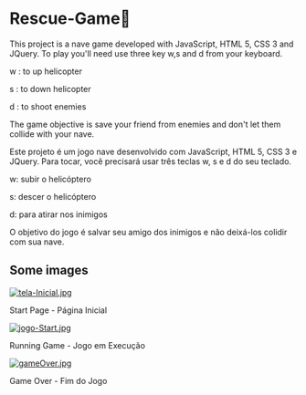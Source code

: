 # Rescue-Game🚁

This project is a nave game developed with JavaScript, HTML 5, CSS 3 and JQuery. To play you'll need use three key w,s and d from your keyboard. 

w : to up helicopter

s : to down helicopter 

d : to shoot enemies

The game objective is save your friend from enemies and don't let them collide with your nave.  

Este projeto é um jogo nave desenvolvido com JavaScript, HTML 5, CSS 3 e JQuery. Para tocar, você precisará usar três teclas w, s e d do seu teclado.

w: subir o helicóptero

s: descer o helicóptero

d: para atirar nos inimigos

O objetivo do jogo é salvar seu amigo dos inimigos e não deixá-los colidir com sua nave.



## Some images 

  [![tela-Inicial.jpg](https://i.postimg.cc/c1KjmTFT/tela-Inicial.jpg)](https://postimg.cc/G9Cq3Pws)

Start  Page - Página Inicial 

[![jogo-Start.jpg](https://i.postimg.cc/pVgS187v/jogo-Start.jpg)](https://postimg.cc/NLkbKyBC)

Running Game  - Jogo em Execução 

[![gameOver.jpg](https://i.postimg.cc/23RnFC0p/gameOver.jpg)](https://postimg.cc/9wb4cH31)

Game Over - Fim do Jogo 



